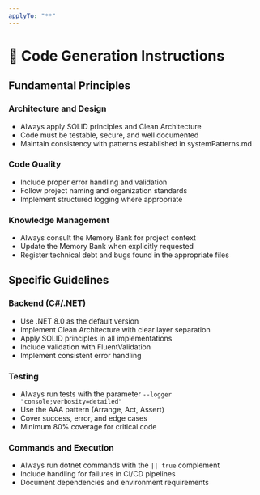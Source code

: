 ```yaml
---
applyTo: "**"
---
```


# 🔧 Code Generation Instructions

## Fundamental Principles

### Architecture and Design
- Always apply SOLID principles and Clean Architecture
- Code must be testable, secure, and well documented
- Maintain consistency with patterns established in systemPatterns.md

### Code Quality
- Include proper error handling and validation
- Follow project naming and organization standards
- Implement structured logging where appropriate

### Knowledge Management
- Always consult the Memory Bank for project context
- Update the Memory Bank when explicitly requested
- Register technical debt and bugs found in the appropriate files

## Specific Guidelines

### Backend (C#/.NET)
- Use .NET 8.0 as the default version
- Implement Clean Architecture with clear layer separation
- Apply SOLID principles in all implementations
- Include validation with FluentValidation
- Implement consistent error handling

### Testing
- Always run tests with the parameter `--logger "console;verbosity=detailed"`
- Use the AAA pattern (Arrange, Act, Assert)
- Cover success, error, and edge cases
- Minimum 80% coverage for critical code

### Commands and Execution
- Always run dotnet commands with the `|| true` complement
- Include handling for failures in CI/CD pipelines
- Document dependencies and environment requirements
